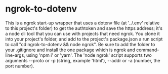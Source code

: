 # ngrok-to-dotenv

This is a ngrok start-up wrapper that uses a dotenv file (at '../.env' relative to this project's folder) to get the authtoken and save the https address; it's a node cli tool that you can use with projects that need ngrok. You clone it into your project's folder, and add to the project's package.json a run script to call "cd ngrok-to-dotenv && node ngrok". Be sure to add the folder to your .gitignore and install the one package which is ngrok and command-line-args, using 'npm i' or 'yarn'. The 'node ngrok' script supports two arguments --proto or -p (string, example 'html'), --addr or -a (number, the port number).
